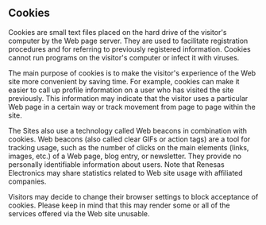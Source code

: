 ## Cookies

Cookies are small text files placed on the hard drive of the visitor's computer by the Web page server. They are used to facilitate registration procedures and for referring to previously registered information. Cookies cannot run programs on the visitor's computer or infect it with viruses.

The main purpose of cookies is to make the visitor's experience of the Web site more convenient by saving time. For example, cookies can make it easier to call up profile information on a user who has visited the site previously. This information may indicate that the visitor uses a particular Web page in a certain way or track movement from page to page within the site.

The Sites also use a technology called Web beacons in combination with cookies. Web beacons (also called clear GIFs or action tags) are a tool for tracking usage, such as the number of clicks on the main elements (links, images, etc.) of a Web page, blog entry, or newsletter. They provide no personally identifiable information about users. Note that Renesas Electronics may share statistics related to Web site usage with affiliated companies.

Visitors may decide to change their browser settings to block acceptance of cookies. Please keep in mind that this may render some or all of the services offered via the Web site unusable.

